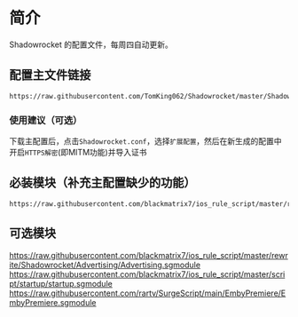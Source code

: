 # 简介
Shadowrocket 的配置文件，每周四自动更新。
## 配置主文件链接
```
https://raw.githubusercontent.com/TomKing062/Shadowrocket/master/Shadowrocket.conf
```
### 使用建议（可选）
下载主配置后，点击`Shadowrocket.conf`，选择`扩展配置`，然后在新生成的配置中开启`HTTPS解密`(即MITM功能)并导入证书
## 必装模块（补充主配置缺少的功能）
```
https://raw.githubusercontent.com/blackmatrix7/ios_rule_script/master/rewrite/Shadowrocket/SafeRedirect/SafeRedirect.sgmodule
```
## 可选模块
https://raw.githubusercontent.com/blackmatrix7/ios_rule_script/master/rewrite/Shadowrocket/Advertising/Advertising.sgmodule
https://raw.githubusercontent.com/blackmatrix7/ios_rule_script/master/script/startup/startup.sgmodule
https://raw.githubusercontent.com/rartv/SurgeScript/main/EmbyPremiere/EmbyPremiere.sgmodule
